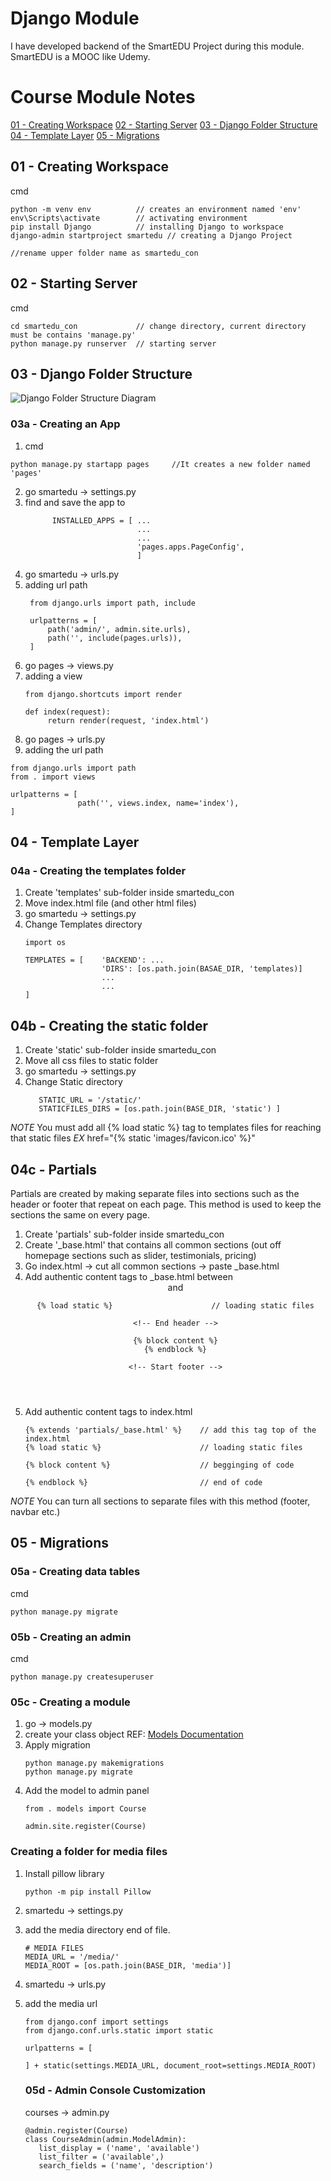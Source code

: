 # Django Module

I have developed backend of the SmartEDU Project during this module. SmartEDU is a MOOC like Udemy.


# Course Module Notes
[01 - Creating Workspace](#01---creating-workspace)
[02 - Starting Server](#02---starting-server)
[03 - Django Folder Structure](#03---django-folder-structure)
[04 - Template Layer](#04---template-layer)
[05 - Migrations](#05---migrations)

## 01 - Creating Workspace
cmd
```
python -m venv env          // creates an environment named 'env'
env\Scripts\activate        // activating environment
pip install Django          // installing Django to workspace
django-admin startproject smartedu // creating a Django Project

//rename upper folder name as smartedu_con
```
## 02 - Starting Server
cmd
```
cd smartedu_con             // change directory, current directory must be contains 'manage.py'
python manage.py runserver  // starting server
```

## 03 - Django Folder Structure
![Django Folder Structure Diagram](https://studygyaan.com/wp-content/uploads/2019/07/Best-Practice-to-Structure-Django-Project-Directories-and-Files.png)

### 03a - Creating an App
1. cmd
```
python manage.py startapp pages     //It creates a new folder named 'pages'
```
2. go smartedu -> settings.py 
3. find and save the app to
   ```
         INSTALLED_APPS = [ ...
                            ...
                            ...
                            'pages.apps.PageConfig',
                            ]
    ```
4. go smartedu -> urls.py
5. adding url path
   ```
    from django.urls import path, include

    urlpatterns = [
        path('admin/', admin.site.urls),
        path('', include(pages.urls)), 
    ]
   ```
6. go pages -> views.py
7. adding a view
   ```
   from django.shortcuts import render

   def index(request):
        return render(request, 'index.html')

   ```
8. go pages -> urls.py
9.  adding the url path
   ```
   from django.urls import path
   from . import views

   urlpatterns = [
                  path('', views.index, name='index'),
   ]
   ```

## 04 - Template Layer
### 04a - Creating the templates folder
1. Create 'templates' sub-folder inside smartedu_con
2. Move index.html file (and other html files)
3. go smartedu -> settings.py
4. Change Templates directory
   ```
   import os

   TEMPLATES = [    'BACKEND': ...
                    'DIRS': [os.path.join(BASAE_DIR, 'templates)]
                    ...
                    ...
   ]
   ```

## 04b - Creating the static folder
1. Create 'static' sub-folder inside smartedu_con
2. Move all css files to static folder
3. go smartedu -> settings.py
4. Change Static directory
   ```
      STATIC_URL = '/static/'
      STATICFILES_DIRS = [os.path.join(BASE_DIR, 'static') ]
   ```
*NOTE* You must add all  {% load static %} tag to templates files for reaching that static files 
*EX* href="{% static 'images/favicon.ico' %}"

## 04c - Partials
Partials are created by making separate files into sections such as the header or footer that repeat on each page. This method is used to keep the sections the same on every page.
1. Create 'partials' sub-folder inside smartedu_con
2. Create '_base.html' that contains all common sections (out off homepage sections such as slider, testimonials, pricing)
3. Go index.html -> cut all common sections -> paste _base.html
4. Add authentic content tags to _base.html between <header> and <footer>
   ```
   {% load static %}                      // loading static files

   <!-- End header -->

   {% block content %}
   {% endblock %}

   <!-- Start footer -->
   ``` 
5. Add authentic content tags to index.html 
   ```
   {% extends 'partials/_base.html' %}    // add this tag top of the index.html
   {% load static %}                      // loading static files

   {% block content %}                    // begginging of code

   {% endblock %}                         // end of code                    
   ```
*NOTE* You can turn all sections to separate files with this method (footer, navbar etc.)
## 05 - Migrations
### 05a - Creating data tables
cmd
```
python manage.py migrate
```

### 05b - Creating an admin

cmd
```
python manage.py createsuperuser
```
### 05c - Creating a module
1. go -> models.py
2. create your class object REF: [Models Documentation](https://docs.djangoproject.com/en/4.1/topics/db/models/)
3. Apply migration
   ```
   python manage.py makemigrations
   python manage.py migrate
   ```
4. Add the model to admin panel
   ```
   from . models import Course

   admin.site.register(Course)
   ```

### Creating a folder for media files
1. Install pillow library
   ```
   python -m pip install Pillow
   ```
2. smartedu -> settings.py 
3. add the media directory end of file.
   ```
   # MEDIA FILES
   MEDIA_URL = '/media/'
   MEDIA_ROOT = [os.path.join(BASE_DIR, 'media')]
   ``` 
4. smartedu -> urls.py
5. add the media url
   ```
   from django.conf import settings 
   from django.conf.urls.static import static

   urlpatterns = [

   ] + static(settings.MEDIA_URL, document_root=settings.MEDIA_ROOT)
   ```

   ### 05d - Admin Console Customization
   courses -> admin.py
   ```
   @admin.register(Course)
   class CourseAdmin(admin.ModelAdmin):
      list_display = ('name', 'available')
      list_filter = ('available',)
      search_fields = ('name', 'description')
   ```
